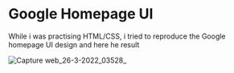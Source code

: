 # Google Homepage UI

While i was practising HTML/CSS, i tried to reproduce the Google homepage UI design and here he result 

![Capture web_26-3-2022_03528_](https://user-images.githubusercontent.com/69805539/160214787-16ce3204-268d-45f0-b655-807c448d05b1.jpeg)
